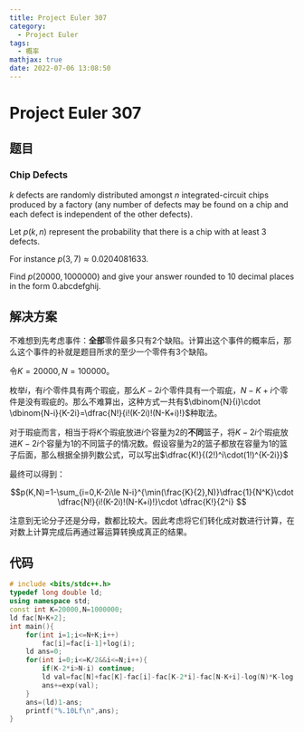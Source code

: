 ```yaml
---
title: Project Euler 307
category:
  - Project Euler
tags:
  - 概率
mathjax: true
date: 2022-07-06 13:08:50
---
```


<escape><!-- more --></escape>

# Project Euler 307

## 题目

### Chip Defects

$k$ defects are randomly distributed amongst $n$ integrated-circuit chips produced by a factory (any number of defects may be found on a chip and each defect is independent of the other defects).

Let $p(k,n)$ represent the probability that there is a chip with at least $3$ defects.

For instance $p(3,7) \approx 0.0204081633$.

Find $p(20 000, 1 000 000)$ and give your answer rounded to $10$ decimal places in the form 0.abcdefghij.

## 解决方案

不难想到先考虑事件：**全部**零件最多只有$2$个缺陷。计算出这个事件的概率后，那么这个事件的补就是题目所求的至少一个零件有$3$个缺陷。

令$K=20000,N=100000$。

枚举$i$，有$i$个零件具有两个瑕疵，那么$K-2i$个零件具有一个瑕疵，$N-K+i$个零件是没有瑕疵的。那么不难算出，这种方式一共有$\dbinom{N}{i}\cdot \dbinom{N-i}{K-2i}=\dfrac{N!}{i!(K-2i)!(N-K+i)!}$种取法。

对于瑕疵而言，相当于将$K$个瑕疵放进$i$个容量为$2$的**不同**篮子，将$K-2i$个瑕疵放进$K-2i$个容量为$1$的不同篮子的情况数。假设容量为$2$的篮子都放在容量为$1$的篮子后面，那么根据全排列数公式，可以写出$\dfrac{K!}{(2!)^i\cdot(1!)^{K-2i}}$

最终可以得到：

$$p(K,N)=1-\sum_{i=0,K-2i\le N-i}^{\min(\frac{K}{2},N)}\dfrac{1}{N^K}\cdot \dfrac{N!}{i!(K-2i)!(N-K+i)!}\cdot \dfrac{K!}{2^i} $$

注意到无论分子还是分母，数都比较大。因此考虑将它们转化成对数进行计算，在对数上计算完成后再通过幂运算转换成真正的结果。

## 代码

```C++
# include <bits/stdc++.h>
typedef long double ld;
using namespace std;
const int K=20000,N=1000000;
ld fac[N+K+2];
int main(){
    for(int i=1;i<=N+K;i++)
        fac[i]=fac[i-1]+log(i);
    ld ans=0;
    for(int i=0;i<=K/2&&i<=N;i++){
        if(K-2*i>N-i) continue;
        ld val=fac[N]+fac[K]-fac[i]-fac[K-2*i]-fac[N-K+i]-log(N)*K-log(2)*i;
        ans+=exp(val);
    }
    ans=(ld)1-ans;
    printf("%.10Lf\n",ans);
}

```
